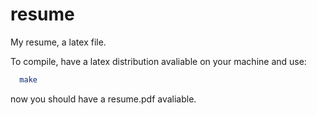 resume
======

My resume, a latex file.

To compile, have a latex distribution avaliable on your machine and use:

```sh
  make
```

now you should have a resume.pdf avaliable.
